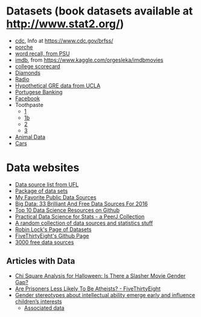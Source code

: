 # Datasets (book datasets available at <http://www.stat2.org/>)
* [cdc](./cdc.csv), Info at <https://www.cdc.gov/brfss/>
* [porche](./PorschePrice.csv)
* [word recall, from PSU](./wordrecall.txt)
* [imdb](./movies.csv), from <https://www.kaggle.com/orgesleka/imdbmovies>
* [college scorecard](https://collegescorecard.ed.gov/data/)
* [Diamonds](http://stat2.org/datasets/Diamonds.csv)
* [Radio](MentalRadio.xlsx)
* [Hypothetical GRE data from UCLA](https://stats.idre.ucla.edu/stat/data/binary.csv)
* [Portugese Banking](https://archive.ics.uci.edu/ml/datasets/Bank+Marketing#)
* [Facebook](https://archive.ics.uci.edu/ml/datasets/Facebook+metrics)
* Toothpaste
  * [1](./toothpaste1.csv)
  * [1b](./toothpaste1b.csv)
  * [2](./toothpaste2.csv)
  * [3](./toothpaste3.csv)
* [Animal Data](./AnimalData.csv)
* [Cars](./cars.csv)


# Data websites
* [Data source list from UFL](http://www.stat.ufl.edu/~winner/datasets.html)
* [Package of data sets](https://simplystatistics.org/2018/01/22/the-dslabs-package-provides-datasets-for-teaching-data-science/)
* [My Favorite Public Data Sources](http://www.jenunderwood.com/2016/01/14/my-favorite-public-data-sources/)
* [Big Data: 33 Brilliant And Free Data Sources For 2016](https://www.forbes.com/sites/bernardmarr/2016/02/12/big-data-35-brilliant-and-free-data-sources-for-2016/#730f5493b54d)
* [Top 10 Data Science Resources on Github](https://www.kdnuggets.com/2016/03/top-10-data-science-github.html)
* [Practical Data Science for Stats - a PeerJ Collection](https://peerj.com/collections/50-practicaldatascistats/)
* [A random collection of data sources and statistics stuff](http://statweb.calpoly.edu/bchance/stat_stuff.html)
* [Robin Lock's Page of Datasets](http://it.stlawu.edu/~rlock/datasurf.html)
* [FiveThirtyEight's Github Page](https://github.com/fivethirtyeight)
* [3000 free data sources](https://www.forbes.com/sites/metabrown/2017/06/30/here-are-approximately-3000-free-sources-for-data-you-can-use-right-now/#52ad8fc3c759)

## Articles with Data
* [Chi Square Analysis for Halloween: Is There a Slasher Movie Gender Gap?](http://blog.minitab.com/blog/understanding-statistics/chi-square-analysis-of-halloween-and-friday-the-13th-is-there-a-slasher-movie-gender-gap)
* [Are Prisoners Less Likely To Be Atheists? - FiveThirtyEight](https://fivethirtyeight.com/features/are-prisoners-less-likely-to-be-atheists/?ex_cid=538fb)
* [Gender stereotypes about intellectual ability emerge early and influence children’s interests](http://science.sciencemag.org/content/355/6323/389)
  - [Associated data](https://osf.io/yund6/?view_only=9a8505d4e87b456a89f255b43e21234e)
